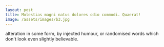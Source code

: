 ```yaml
---
layout: post
title: Molestias magni natus dolores odio commodi. Quaerat!
image: /assets/images/b3.jpg
---
```


alteration in some form, by injected humour, or randomised words which don't look even slightly believable.